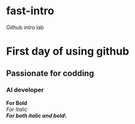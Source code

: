 # fast-intro
Github intro lab
# First day of using github
## Passionate for codding
### AI developer
**For Bold**\
*For Italic*\
***For both italic and bold***\
